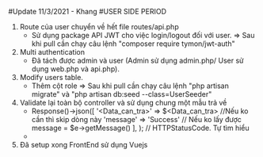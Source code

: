 #Update 11/3/2021 - Khang
#USER SIDE PERIOD

1. Route của user chuyển về hết file routes/api.php
    +  Sử dụng package API JWT cho việc login/logout đối với user.
    => Sau khi pull cần chạy câu lệnh "composer require tymon/jwt-auth"
2. Multi authentication
    +  Đã tách được admin và user (Admin sử dụng admin.php/ User sử dụng web.php và api.php).
3. Modify users table.
    +  Thêm cột role 
    => Sau khi pull cần chạy câu lệnh "php artisan migrate" và "php artisan db:seed --class=UserSeeder"
4. Validate lại toàn bộ controller và sử dụng chung một mẫu trả về
    +  Response()->json([
        '<Data_can_tra>' => $<Data_can_tra> //Nếu ko cần thì skip dòng này
        'message' => 'Success' // Nếu ko lấy được message = $e->getMessage()
        ], <StatusCode>);  // HTTPStatusCode. Tự tìm hiểu
    +  
5. Đã setup xong FrontEnd sử dụng Vuejs